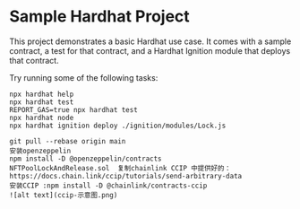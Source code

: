 # Sample Hardhat Project

This project demonstrates a basic Hardhat use case. It comes with a sample contract, a test for that contract, and a Hardhat Ignition module that deploys that contract.

Try running some of the following tasks:

```shell
npx hardhat help
npx hardhat test
REPORT_GAS=true npx hardhat test
npx hardhat node
npx hardhat ignition deploy ./ignition/modules/Lock.js
```
```shell
git pull --rebase origin main
安装openzeppelin
npm install -D @openzeppelin/contracts
NFTPoolLockAndRelease.sol  复制chainlink CCIP 中提供好的：
https://docs.chain.link/ccip/tutorials/send-arbitrary-data
安装CCIP :npm install -D @chainlink/contracts-ccip
![alt text](ccip-示意图.png)
```